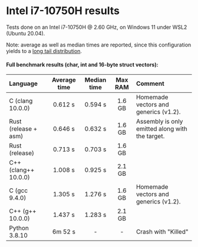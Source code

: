 # Intel i7-10750H results

Tests done on an Intel i7-10750H @ 2.60 GHz, on Windows 11 under WSL2 (Ubuntu 20.04).

Note: average as well as median times are reported, since this configuration yields to a [long tail distribution](https://en.wikipedia.org/wiki/Long_tail).


#### Full benchmark results (char, int and 16-byte struct vectors):

| Language                 | Average time | Median time | Max RAM   | Comment                                                 |
| :----------------------- | :----------: | :---------: | :-------: | :------------------------------------------------------ |
| C (clang 10.0.0)         | 0.612 s      | 0.594 s     | 1.6 GB    | Homemade vectors and generics (v1.2).                   |
| Rust (release + asm)     | 0.646 s      | 0.632 s     | 1.6 GB    | Assembly is only emitted along with the target.         |
| Rust (release)           | 0.713 s      | 0.703 s     | 1.6 GB    |                                                         |
| C++ (clang++  10.0.0)    | 1.008 s      | 0.925 s     | 2.1 GB    |                                                         |
| C (gcc 9.4.0)            | 1.305 s      | 1.276 s     | 1.6 GB    | Homemade vectors and generics (v1.2).                   |
| C++ (g++ 10.0.0)         | 1.437 s      | 1.283 s     | 2.1 GB    |                                                         |
| Python 3.8.10            | 6m 52 s      | -           | -         | Crash with "Killed"                                     |
